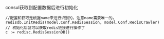 consul获取到配置数据后进行初始化

```
//配置和获取是根据name来进行识别的，注意name需要唯一的。
redisdb.InitRedis(model.Conf.RedisSession, model.Conf.RedisCrawler)
// 初始化后就可以获取redis链接进行操作了
c := redisc.RedisSessionDB()
```

